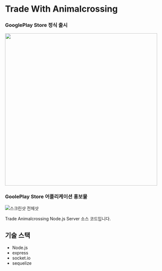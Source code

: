 # Trade With Animalcrossing

### GooglePlay Store 정식 출시
<img src="https://user-images.githubusercontent.com/52916934/97780868-afb2b380-1bca-11eb-84d8-545ca1d934f8.png" width="500">

### GoolePlay Store 어플리케이션 홍보물
![스크린샷 전체샷](https://user-images.githubusercontent.com/52916934/97780865-a9243c00-1bca-11eb-8185-0963ede724cd.png)

Trade Animalcrossing Node.js Server 소스 코드입니다.

## 기술 스택

- Node.js 
- express
- socket.io
- sequelize
